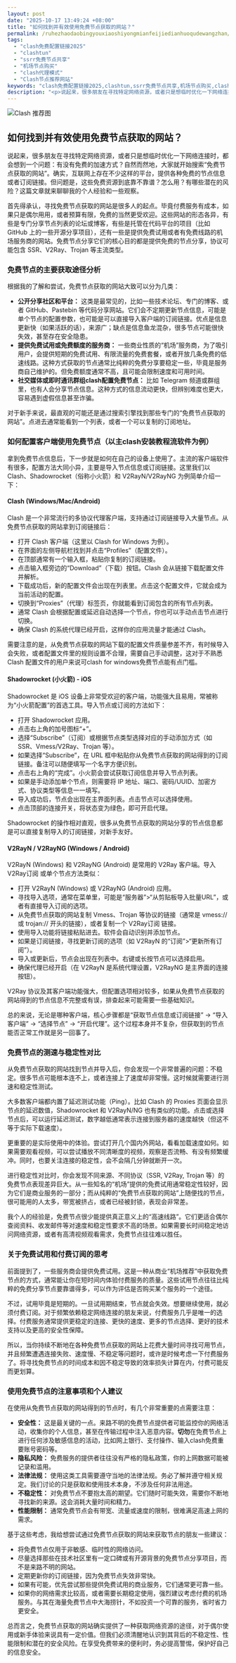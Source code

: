 ```yaml
---
layout: post
date: "2025-10-17 13:49:24 +08:00"
title: "如何找到并有效使用免费节点获取的网站？"
permalink: /ruhezhaodaobingyouxiaoshiyongmianfeijiedianhuoqudewangzhan/
tags:
  - "clash免费配置链接2025"
  - "clashtun"
  - "ssrr免费节点共享"
  - "机场节点购买"
  - "clash代理模式"
  - "Clash节点推荐网站"
keywords: "clash免费配置链接2025,clashtun,ssrr免费节点共享,机场节点购买,clash代理模式,Clash节点推荐网站"
description: "<p>说起来，很多朋友在寻找特定网络资源，或者只是想临时优化一下网络连接时，都会想到一个问题：有没有免费的加速方式？自然而然地，大家就开始搜索“免费节点获取的网站”。确实，互联网上存在不少这样的平台，提供各种免费的节点信息或者订阅链接。但问题是，这些免费资源到底靠不靠谱？怎么用？有哪些潜在的风险？这篇文章就来聊聊我的个人经验和一些观察。</p>"
---
```


![Clash 推荐图](https://clashjd.github.io/assets/img/免费机场节点推荐.png)

## 如何找到并有效使用免费节点获取的网站？

<p>说起来，很多朋友在寻找特定网络资源，或者只是想临时优化一下网络连接时，都会想到一个问题：有没有免费的加速方式？自然而然地，大家就开始搜索“免费节点获取的网站”。确实，互联网上存在不少这样的平台，提供各种免费的节点信息或者订阅链接。但问题是，这些免费资源到底靠不靠谱？怎么用？有哪些潜在的风险？这篇文章就来聊聊我的个人经验和一些观察。</p>
<p>首先得承认，寻找免费节点获取的网站是很多人的起点。毕竟付费服务有成本，如果只是偶尔用用，或者预算有限，免费的当然更受欢迎。这些网站的形态各异，有些是专门分享节点列表的论坛或博客，有些是托管在代码平台的项目（比如 GitHub 上的一些开源分享项目），还有一些是提供免费试用或者有免费线路的机场服务商的网站。免费节点分享它们的核心目的都是提供免费的节点分享，协议可能包含 SSR、V2Ray、Trojan 等主流类型。</p>
<h3>免费节点的主要获取途径分析</h3>
<p>根据我的了解和尝试，免费节点获取的网站大致可以分为几类：</p>
<ul>
<li><strong>公开分享社区和平台：</strong> 这类是最常见的，比如一些技术论坛、专门的博客、或者 GitHub、Pastebin 等代码分享网站。它们会不定期更新节点信息，可能是单个节点的配置参数，也可能是可以直接导入客户端的订阅链接。优点是信息更新快（如果活跃的话），来源广；缺点是信息鱼龙混杂，很多节点可能很快失效，甚至存在安全隐患。</li>
<li><strong>提供免费试用或免费额度的服务商：</strong> 一些商业性质的“机场”服务商，为了吸引用户，会提供短期的免费试用、有限流量的免费套餐，或者开放几条免费的低速线路。这种方式获取的节点通常比纯粹的免费分享要稳定一些，毕竟是服务商自己维护的。但免费额度通常不高，且可能会限制速度和可用时间。</li>
<li><strong>社交媒体或即时通讯群组clash配置免费节点：</strong> 比如 Telegram 频道或群组里，也有人会分享节点信息。这种方式的信息流动更快，但辨别难度也更大，容易遇到虚假信息甚至诈骗。</li>
</ul>
<p>对于新手来说，最直观的可能还是通过搜索引擎找到那些专门的“免费节点获取的网站”。点进去通常能看到一个列表，或者一个可以复制的订阅地址。</p>
<h3>如何配置客户端使用免费节点（以主clash安装教程流软件为例）</h3>
<p>拿到免费节点信息后，下一步就是如何在自己的设备上使用了。主流的客户端软件有很多，配置方法大同小异，主要是导入节点信息或订阅链接。这里我们以 Clash、Shadowrocket（俗称小火箭）和 V2RayN/V2RayNG 为例简单介绍一下：</p>
<h4>Clash (Windows/Mac/Android)</h4>
<p>Clash 是一个非常流行的多协议代理客户端，支持通过订阅链接导入大量节点。从免费节点获取的网站拿到订阅链接后：</p>
<ul>
<li>打开 Clash 客户端（这里以 Clash for Windows 为例）。</li>
<li>在界面的左侧导航栏找到并点击“Profiles”（配置文件）。</li>
<li>在顶部通常有一个输入框，粘贴你复制的订阅链接。</li>
<li>点击输入框旁边的“Download”（下载）按钮。Clash 会从链接下载配置文件并解析。</li>
<li>下载成功后，新的配置文件会出现在列表里。点击这个配置文件，它就会成为当前活动的配置。</li>
<li>切换到“Proxies”（代理）标签页，你就能看到订阅包含的所有节点列表。</li>
<li>通常 Clash 会根据配置或延迟自动选择一个节点，你也可以手动点击节点进行切换。</li>
<li>确保 Clash 的系统代理已经开启，这样你的应用流量才能通过 Clash。</li>
</ul>
<p>需要注意的是，从免费节点获取的网站下载的配置文件质量参差不齐，有时候导入会失败，或者配置文件里的规则设置不合理，需要自己手动调整，这对于不熟悉 Clash 配置文件的用户来说可clash for windows免费节点能有点门槛。</p>
<h4>Shadowrocket (小火箭) - iOS</h4>
<p>Shadowrocket 是 iOS 设备上非常受欢迎的客户端，功能强大且易用，常被称为“小火箭配置”的首选工具。导入节点或订阅的方法如下：</p>
<ul>
<li>打开 Shadowrocket 应用。</li>
<li>点击右上角的加号图标“+”。</li>
<li>选择“Subscribe”（订阅）或根据节点类型选择对应的手动添加方式（如 SSR、Vmess/V2Ray、Trojan 等）。</li>
<li>如果选择“Subscribe”，在 URL 框中粘贴你从免费节点获取的网站得到的订阅链接。备注可以随便填写一个名字方便识别。</li>
<li>点击右上角的“完成”。小火箭会尝试获取订阅信息并导入节点列表。</li>
<li>如果是手动添加单个节点，则需要将 IP 地址、端口、密码/UUID、加密方式、协议类型等信息一一填写。</li>
<li>导入成功后，节点会出现在主界面列表。点击节点可以选择使用。</li>
<li>点击顶部的连接开关，将状态变为绿色，即可开启代理。</li>
</ul>
<p>Shadowrocket 的操作相对直观，很多从免费节点获取的网站分享的节点信息都是可以直接复制导入的订阅链接，对新手友好。</p>
<h4>V2RayN / V2RayNG (Windows / Android)</h4>
<p>V2RayN (Windows) 和 V2RayNG (Android) 是常用的 V2Ray 客户端。导入 V2Ray订阅 或单个节点方法类似：</p>
<ul>
<li>打开 V2RayN (Windows) 或 V2RayNG (Android) 应用。</li>
<li>寻找导入选项，通常在菜单里，可能是“服务器”>“从剪贴板导入批量URL”，或者有直接导入订阅的选项。</li>
<li>从免费节点获取的网站复制 Vmess、Trojan 等协议的链接（通常是 vmess:// 或 trojan:// 开头的链接），或者复制一个 V2Ray订阅 链接。</li>
<li>使用导入功能将链接粘贴进去。软件会自动识别并添加节点。</li>
<li>如果是订阅链接，寻找更新订阅的选项（如 V2RayN 的“订阅”>“更新所有订阅”）。</li>
<li>导入或更新后，节点会出现在列表中。右键或长按节点可以选择启用。</li>
<li>确保代理已经开启（在 V2RayN 是系统代理设置，V2RayNG 是主界面的连接按钮）。</li>
</ul>
<p>V2Ray 协议及其客户端功能强大，但配置选项相对较多，如果从免费节点获取的网站得到的节点信息不完整或有误，排查起来可能需要一些基础知识。</p>
<p>总的来说，无论是哪种客户端，核心步骤都是“获取节点信息或订阅链接” -> “导入客户端” -> “选择节点” -> “开启代理”。这个过程本身并不复杂，但获取到的节点能否正常工作就是另一回事了。</p>
<h3>免费节点的测速与稳定性对比</h3>
<p>从免费节点获取的网站找到节点并导入后，你会发现一个非常普遍的问题：不稳定。很多节点可能根本连不上，或者连接上了速度却非常慢。这时候就需要进行测速和稳定性测试。</p>
<p>大多数客户端都内置了延迟测试功能（Ping）。比如 Clash 的 Proxies 页面会显示节点的延迟数值，Shadowrocket 和 V2RayN/NG 也有类似的功能。点击或选择节点后，可以运行延迟测试，数字越低通常表示连接到服务器的速度越快（但这不等于实际下载速度）。</p>
<p>更重要的是实际使用中的体验。尝试打开几个国内外网站，看看加载速度如何。如果需要观看视频，可以尝试播放不同清晰度的视频，观察是否流畅、有没有频繁缓冲。同时，也要关注连接的稳定性，会不会隔几分钟就断开一次。</p>
<p>进行稳定性对比时，你会发现不同来源、不同协议（SSR, V2Ray, Trojan 等）的免费节点表现差异巨大。从一些知名的“机场”提供的免费试用通常稳定性较好，因为它们是商业服务的一部分；而从纯粹的“免费节点获取的网站”上随便找的节点，很可能用的人太多，带宽被挤占，或者已经被封锁，表现会非常差。</p>
<p>我个人的经验是，免费节点很少能提供真正意义上的“高速线路”。它们更适合偶尔查阅资料、收发邮件等对速度和稳定性要求不高的场景。如果需要长时间稳定地访问网络资源，或者有高清视频观看需求，免费节点往往难以胜任。</p>
<h3>关于免费试用和付费订阅的思考</h3>
<p>前面提到了，一些服务商会提供免费试用。这是一种从商业“机场推荐”中获取免费节点的方式，通常能让你在短时间内体验付费服务的质量。这些试用节点往往比纯粹的免费分享节点要靠谱得多，可以作为评估是否购买某个服务的一个途径。</p>
<p>不过，试用毕竟是短期的。一旦试用期结束，节点就会失效。想要继续使用，就必须付费订阅。对于频繁依赖稳定网络连接的朋友来说，付费服务几乎是唯一的选择。付费服务通常提供更稳定的连接、更快的速度、更多的节点选择、更好的技术支持以及更高的安全性保障。</p>
<p>所以，当你持续不断地在各种免费节点获取的网站上花费大量时间寻找可用节点，并且频繁遭遇连接失败、速度慢、不稳定等问题时，或许是时候考虑一下付费服务了。将寻找免费节点的时间成本和因不稳定导致的效率损失计算在内，付费可能反而更划算。</p>
<h3>使用免费节点的注意事项和个人建议</h3>
<p>在使用从免费节点获取的网站得到的节点时，有几个非常重要的点需要注意：</p>
<ul>
<li><strong>安全性：</strong> 这是最关键的一点。来路不明的免费节点提供者可能监控你的网络活动，收集你的个人信息，甚至在传输过程中注入恶意内容。<strong>切勿</strong>在免费节点上进行任何涉及敏感信息的活动，比如网上银行、支付操作、输入clash免费重要账号密码等。</li>
<li><strong>隐私风险：</strong> 免费服务的提供者往往没有严格的隐私政策，你的上网数据可能被记录和滥用。</li>
<li><strong>法律法规：</strong> 使用这类工具需要遵守当地的法律法规。务必了解并遵守相关规定。我们讨论的只是获取和使用技术本身，不涉及任何非法用途。</li>
<li><strong>不稳定性：</strong> 对免费节点不要抱太高的期望。它们随时可能失效，需要你不断地寻找新的来源。这会消耗大量时间和精力。</li>
<li><strong>性能限制：</strong> 通常免费节点会有带宽、流量或速度的限制，很难满足高速上网的需求。</li>
</ul>
<p>基于这些考虑，我给想尝试通过免费节点获取的网站来获取节点的朋友一些建议：</p>
<ul>
<li>将免费节点仅用于非敏感、临时性的网络访问。</li>
<li>尽量选择那些在技术社区里有一定口碑或有开源背景的免费节点分享项目，而不是来路不明的网站。</li>
<li>定期更新你的订阅链接，因为免费节点失效非常快。</li>
<li>如果有可能，优先尝试那些提供免费试用的商业服务，它们通常更可靠一些。</li>
<li>如果你的网络需求比较高，或者需要长期稳定使用，强烈建议考虑付费的机场服务。与其在海量免费节点中大海捞针，不如投资一个可靠的服务，省时省力更安全。</li>
</ul>
<p>总而言之，免费节点获取的网站确实提供了一种获取网络资源的途径，对于偶尔使用或新手体验来说具有一定价值。但我们必须清醒地认识到其背后的不稳定性、性能限制和潜在的安全风险。在享受免费带来的便利时，务必提高警惕，保护好自己的信息安全。</p>
